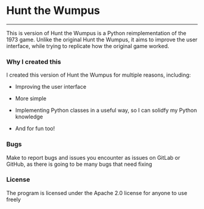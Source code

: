  # Hunt the Wumpus

 ---

 This is version of Hunt the Wumpus is a Python reimplementation of the 1973 game. Unlike the original Hunt the Wumpus, it aims to improve the user interface, while trying to replicate how the original game worked.

 ### Why I created this

 I created this version of Hunt the Wumpus for multiple reasons, including:

 * Improving the user interface

 * More simple

 * Implementing Python classes in a useful way, so I can solidfy my Python knowledge

 * And for fun too!

 ### Bugs

 Make to report bugs and issues you encounter as issues on GitLab or GitHub, as there is going to be many bugs that need fixing

 ### License

 The program is licensed under the Apache 2.0 license for anyone to use freely

